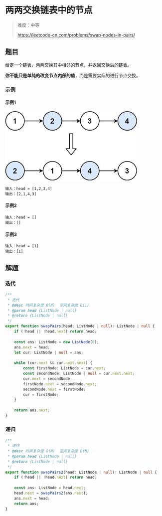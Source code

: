 # 两两交换链表中的节点

> 难度：中等
>
> https://leetcode-cn.com/problems/swap-nodes-in-pairs/

## 题目

给定一个链表，两两交换其中相邻的节点，并返回交换后的链表。

**你不能只是单纯的改变节点内部的值**，而是需要实际的进行节点交换。

### 示例

#### 示例1

![swap-nodes-in-pairs](../../assets/images/problemset/swap-nodes-in-pairs.jpg)

```
输入：head = [1,2,3,4]
输出：[2,1,4,3]
```

#### 示例2

```
输入：head = []
输出：[]
```

#### 示例3

```
输入：head = [1]
输出：[1]
```

## 解题

### 迭代

```typescript
/**
 * 迭代
 * @desc 时间复杂度 O(N)  空间复杂度 O(1)
 * @param head {ListNode | null}
 * @return {ListNode | null}
 */
export function swapPairs(head: ListNode | null): ListNode | null {
    if (!head || !head.next) return head;

    const ans: ListNode = new ListNode(0);
    ans.next = head;
    let cur: ListNode | null = ans;

    while (cur.next && cur.next.next) {
        const firstNode: ListNode = cur.next;
        const secondNode: ListNode | null = cur.next.next;
        cur.next = secondNode;
        firstNode.next = secondNode.next;
        secondNode.next = firstNode;
        cur = firstNode;
    }

    return ans.next;
}
```

### 递归

```typescript
/**
 * 递归
 * @desc 时间复杂度 O(N)  空间复杂度 O(N)
 * @param head {ListNode | null}
 * @return {ListNode | null}
 */
export function swapPairs2(head: ListNode | null): ListNode | null {
    if (!head || !head.next) return head;

    const ans: ListNode = head.next;
    head.next = swapPairs2(ans.next);
    ans.next = head;
    return ans;
}
```
